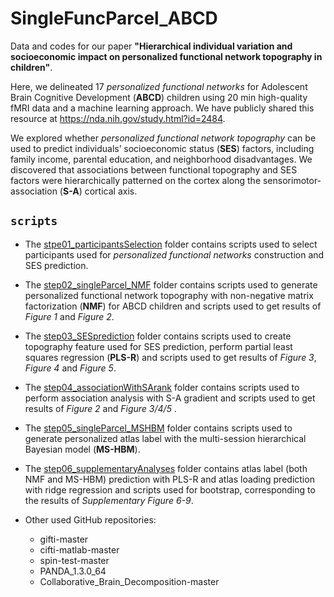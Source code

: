 # SingleFuncParcel_ABCD
Data and codes for our paper **"Hierarchical individual variation and socioeconomic impact on personalized functional network topography in children"**.

Here, we delineated 17 *personalized functional networks* for Adolescent Brain Cognitive Development (**ABCD**) children using 20 min high-quality fMRI data and a machine learning approach. We have publicly shared this resource at  https://nda.nih.gov/study.html?id=2484. 

We explored whether *personalized functional network topography* can be used to predict individuals’ socioeconomic status (**SES**) factors, including family income, parental education, and neighborhood disadvantages. We discovered that associations between functional topography and SES factors were hierarchically patterned on the cortex along the sensorimotor-association (**S-A**) cortical axis.  

## `scripts`
- The [stpe01_participantsSelection](stpe01_participantsSelection/) folder contains scripts used to select participants used for  *personalized functional networks* construction and SES prediction.

- The [step02_singleParcel_NMF](step02_singleParcel_NMF/) folder contains scripts used to generate personalized functional network topography with non-negative matrix factorization (**NMF**) for ABCD children and scripts used to get results of *Figure 1* and *Figure 2*.

- The [step03_SESprediction](step03_SESprediction/) folder contains scripts used to create topography feature used for SES prediction, perform partial least squares regression (**PLS-R**) and scripts used to get results of *Figure 3*, *Figure 4* and *Figure 5*.

- The [step04_associationWithSArank](step04_associationWithSArank) folder contains scripts used to perform association analysis with S-A gradient and scripts used to get results of *Figure 2* and *Figure 3/4/5* .

- The [step05_singleParcel_MSHBM](step05_singleParcel_MSHBM) folder contains scripts used to generate personalized atlas label with the multi-session hierarchical Bayesian model (**MS-HBM**).

- The [step06_supplementaryAnalyses](step06_supplementaryAnalyses) folder contains atlas label (both NMF and MS-HBM) prediction with PLS-R and atlas loading prediction with ridge regression and scripts used for bootstrap, corresponding to the results of *Supplementary Figure 6-9*.

- Other used GitHub repositories:

  - gifti-master
  - cifti-matlab-master
  - spin-test-master
  - PANDA_1.3.0_64
  - Collaborative_Brain_Decomposition-master

